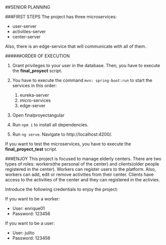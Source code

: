 ##SENIOR PLANNING

###FIRST STEPS
The project has three microservices:

- user-server
- activities-server
- center-server

Also, there is an edge-service that will communicate with all of them.

######ORDER OF EXECUTION
1. Grant privileges to your user in the database. Then, you have to execute the **final_proyect** script.
2. You have to execute the command ```mvn: spring-boot:run``` to start the services in this order: 
   1. eureka-server
   2. micro-services
   3. edge-server
   
3. Open finalproyectangular
4. Run ```npm i``` to install all dependencies. 
5. Run ```ng serve```. Navigate to http://localhost:4200/.

If you want to test the microservices, you have to execute the **final_proyect_test** script.

###ENJOY
This project is focused to manage elderly centers. There are two types of roles: workers(the personal of the center) and clients(older people registered in the center).
Workers can register users to the platform. Also, workers can add, edit or remove activities from their center. Clients have access to the activities of the center and they can registered in the activies.

Introduce the following credentials to enjoy the project:

If you want to be a worker:
- User: enrique01
- Password: 123456

If you want to be a user:
- User: julito
- Password: 123456






